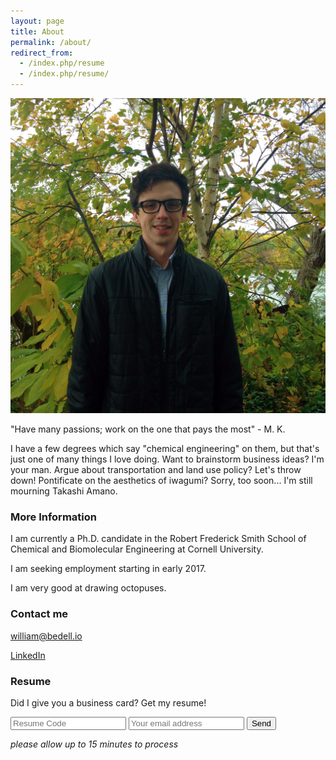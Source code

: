 ```yaml
---
layout: page
title: About
permalink: /about/
redirect_from:
  - /index.php/resume
  - /index.php/resume/
---
```


![Bill](/images/bill_pic.jpg)

"Have many passions; work on the one that pays the most" - M. K.

I have a few degrees which say "chemical engineering" on them, but that's just one of many things I love doing. Want to brainstorm business ideas?  I'm your man. Argue about transportation and land use policy? Let's throw down! Pontificate on the aesthetics of iwagumi? Sorry, too soon... I'm still mourning Takashi Amano.

### More Information

I am currently a Ph.D. candidate in the Robert Frederick Smith School of Chemical and Biomolecular Engineering at Cornell University.

I am seeking employment starting in early 2017.

I am very good at drawing octopuses.

### Contact me

[william@bedell.io](mailto:william@bedell.io)

[LinkedIn](https://www.linkedin.com/in/bill-bedell-27813749)

### Resume

Did I give you a business card? Get my resume!

<form action="https://formspree.io/william@bedell.io"
      method="POST">
    <input type="text" name="code" placeholder="Resume Code">
    <input type="text" name="_subject" placeholder="Your email address">
    <input type="text" name="_format" value="plain" style="display:none" />
    <input type="submit" value="Send">
</form> 

*please allow up to 15 minutes to process*
